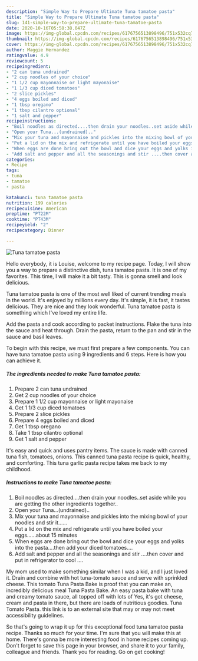```yaml
---
description: "Simple Way to Prepare Ultimate Tuna tamatoe pasta"
title: "Simple Way to Prepare Ultimate Tuna tamatoe pasta"
slug: 141-simple-way-to-prepare-ultimate-tuna-tamatoe-pasta
date: 2020-10-16T05:58:38.047Z
image: https://img-global.cpcdn.com/recipes/6176756513898496/751x532cq70/tuna-tamatoe-pasta-recipe-main-photo.jpg
thumbnail: https://img-global.cpcdn.com/recipes/6176756513898496/751x532cq70/tuna-tamatoe-pasta-recipe-main-photo.jpg
cover: https://img-global.cpcdn.com/recipes/6176756513898496/751x532cq70/tuna-tamatoe-pasta-recipe-main-photo.jpg
author: Maggie Hernandez
ratingvalue: 4.9
reviewcount: 5
recipeingredient:
- "2 can tuna undrained"
- "2 cup noodles of your choice"
- "1 1/2 cup mayonnaise or light mayonaise"
- "1 1/3 cup diced tomatoes"
- "2 slice pickles"
- "4 eggs boiled and diced"
- "1 tbsp oregano"
- "1 tbsp cilantro optional"
- "1 salt and pepper"
recipeinstructions:
- "Boil noodles as directed....then drain your noodles..set aside while you are getting the other ingredients together.."
- "Open your Tuna...(undrained).."
- "Mix your tuna and mayonnaise and pickles into the mixing bowl of your noodles and stir it......"
- "Put a lid on the mix and refrigerate until you have boiled your eggs......about 15 minutes"
- "When eggs are done bring out the bowl and dice your eggs and yolks into the pasta....then add your diced tomatoes...."
- "Add salt and pepper and all the seasonings and stir ....then cover and put in refrigerator to cool ...."
categories:
- Recipe
tags:
- tuna
- tamatoe
- pasta

katakunci: tuna tamatoe pasta 
nutrition: 199 calories
recipecuisine: American
preptime: "PT22M"
cooktime: "PT43M"
recipeyield: "2"
recipecategory: Dinner

---
```



![Tuna tamatoe pasta](https://img-global.cpcdn.com/recipes/6176756513898496/751x532cq70/tuna-tamatoe-pasta-recipe-main-photo.jpg)

Hello everybody, it is Louise, welcome to my recipe page. Today, I will show you a way to prepare a distinctive dish, tuna tamatoe pasta. It is one of my favorites. This time, I will make it a bit tasty. This is gonna smell and look delicious.

Tuna tamatoe pasta is one of the most well liked of current trending meals in the world. It's enjoyed by millions every day. It's simple, it is fast, it tastes delicious. They are nice and they look wonderful. Tuna tamatoe pasta is something which I've loved my entire life.

Add the pasta and cook according to packet instructions. Flake the tuna into the sauce and heat through. Drain the pasta, return to the pan and stir in the sauce and basil leaves.


To begin with this recipe, we must first prepare a few components. You can have tuna tamatoe pasta using 9 ingredients and 6 steps. Here is how you can achieve it.

<!--inarticleads1-->

##### The ingredients needed to make Tuna tamatoe pasta:

1. Prepare 2 can tuna undrained
1. Get 2 cup noodles of your choice
1. Prepare 1 1/2 cup mayonnaise or light mayonaise
1. Get 1 1/3 cup diced tomatoes
1. Prepare 2 slice pickles
1. Prepare 4 eggs boiled and diced
1. Get 1 tbsp oregano
1. Take 1 tbsp cilantro optional
1. Get 1 salt and pepper


It&#39;s easy and quick and uses pantry items. The sauce is made with canned tuna fish, tomatoes, onions. This canned tuna pasta recipe is quick, healthy, and comforting. This tuna garlic pasta recipe takes me back to my childhood. 

<!--inarticleads2-->

##### Instructions to make Tuna tamatoe pasta:

1. Boil noodles as directed....then drain your noodles..set aside while you are getting the other ingredients together..
1. Open your Tuna...(undrained)..
1. Mix your tuna and mayonnaise and pickles into the mixing bowl of your noodles and stir it......
1. Put a lid on the mix and refrigerate until you have boiled your eggs......about 15 minutes
1. When eggs are done bring out the bowl and dice your eggs and yolks into the pasta....then add your diced tomatoes....
1. Add salt and pepper and all the seasonings and stir ....then cover and put in refrigerator to cool ....


My mom used to make something similar when I was a kid, and I just loved it. Drain and combine with hot tuna-tomato sauce and serve with sprinkled cheese. This tomato Tuna Pasta Bake is proof that you can make an, incredibly delicious meal Tuna Pasta Bake. An easy pasta bake with tuna and creamy tomato sauce, all topped off with lots of Yes, it&#39;s got cheese, cream and pasta in there, but there are loads of nutritious goodies. Tuna Tomato Pasta. this link is to an external site that may or may not meet accessibility guidelines. 

So that's going to wrap it up for this exceptional food tuna tamatoe pasta recipe. Thanks so much for your time. I'm sure that you will make this at home. There's gonna be more interesting food in home recipes coming up. Don't forget to save this page in your browser, and share it to your family, colleague and friends. Thank you for reading. Go on get cooking!
